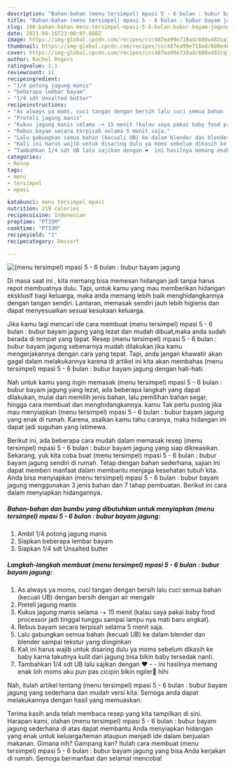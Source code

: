 ```yaml
---
description: "Bahan-bahan (menu tersimpel) mpasi 5 - 6 bulan : bubur bayam jagung Sederhana dan Mudah Dibuat"
title: "Bahan-bahan (menu tersimpel) mpasi 5 - 6 bulan : bubur bayam jagung Sederhana dan Mudah Dibuat"
slug: 196-bahan-bahan-menu-tersimpel-mpasi-5-6-bulan-bubur-bayam-jagung-sederhana-dan-mudah-dibuat
date: 2021-04-16T23:08:07.608Z
image: https://img-global.cpcdn.com/recipes/ccc487ea99e718ad/680x482cq70/menu-tersimpel-mpasi-5-6-bulan-bubur-bayam-jagung-foto-resep-utama.jpg
thumbnail: https://img-global.cpcdn.com/recipes/ccc487ea99e718ad/680x482cq70/menu-tersimpel-mpasi-5-6-bulan-bubur-bayam-jagung-foto-resep-utama.jpg
cover: https://img-global.cpcdn.com/recipes/ccc487ea99e718ad/680x482cq70/menu-tersimpel-mpasi-5-6-bulan-bubur-bayam-jagung-foto-resep-utama.jpg
author: Rachel Rogers
ratingvalue: 3.1
reviewcount: 11
recipeingredient:
- "1/4 potong jagung manis"
- "beberapa lembar bayam"
- "1/4 sdt Unsalted butter"
recipeinstructions:
- "As always ya moms, cuci tangan dengan bersih lalu cuci semua bahan (kecuali UB) dengan bersih dengan air mengalir"
- "Preteli jagung manis"
- "Kukus jagung manis selama -+ 15 menit (kalau saya pakai baby food processor jadi tinggal tunggu sampai lampu nya mati baru angkat)."
- "Rebus bayam secara terpisah selama 5 menit saja."
- "Lalu gabungkan semua bahan (kecuali UB) ke dalam blender dan blender sampai tekstur yang diinginkan"
- "Kali ini harus wajib untuk disaring dulu ya moms sebelum dikasih ke baby karna takutnya kulit dari jagung bisa bikin baby tersedak nanti."
- "Tambahkan 1/4 sdt UB lalu sajikan dengan ❤️  ini hasilnya memang enak loh moms aku pun pas cicipin bikin ngiler🤤 hihi"
categories:
- Resep
tags:
- menu
- tersimpel
- mpasi

katakunci: menu tersimpel mpasi 
nutrition: 219 calories
recipecuisine: Indonesian
preptime: "PT35M"
cooktime: "PT33M"
recipeyield: "1"
recipecategory: Dessert

---
```



![(menu tersimpel) mpasi 5 - 6 bulan : bubur bayam jagung](https://img-global.cpcdn.com/recipes/ccc487ea99e718ad/680x482cq70/menu-tersimpel-mpasi-5-6-bulan-bubur-bayam-jagung-foto-resep-utama.jpg)

Di masa  saat ini , kita memang bisa memesan hidangan jadi tanpa harus repot membuatnya dulu. Tapi, untuk kamu yang mau memberikan hidangan eksklusif bagi keluarga, maka anda memang lebih baik menghidangkannya dengan tangan sendiri. Lantaran, memasak sendiri jauh lebih higienis dan dapat menyesuaikan sesuai kesukaan keluarga.

Jika kamu lagi mencari ide cara membuat (menu tersimpel) mpasi 5 - 6 bulan : bubur bayam jagung yang lezat dan mudah dibuat,maka anda sudah berada di tempat yang tepat. Resep (menu tersimpel) mpasi 5 - 6 bulan : bubur bayam jagung  sebenarnya mudah dilakukan jika kamu mengerjakannya dengan cara yang tepat. Tapi, anda jangan khawatir akan gagal dalam melakukannya 
karena di artikel ini kita akan membahas (menu tersimpel) mpasi 5 - 6 bulan : bubur bayam jagung dengan hati-hati.  



Nah untuk kamu yang ingin memasak (menu tersimpel) mpasi 5 - 6 bulan : bubur bayam jagung yang lezat, ada beberapa langkah yang dapat dilakukan, mulai dari memilih jenis bahan, lalu pemilihan bahan segar, hingga cara membuat dan menghidangkannya. kamu Tak perlu pusing jika mau menyiapkan (menu tersimpel) mpasi 5 - 6 bulan : bubur bayam jagung yang enak di rumah. Karena, asalkan kamu  tahu caranya, maka hidangan ini dapat jadi suguhan yang istimewa.

Berikut ini, ada beberapa cara mudah dalam memasak resep (menu tersimpel) mpasi 5 - 6 bulan : bubur bayam jagung yang siap dikreasikan. Sekarang, yuk kita coba buat (menu tersimpel) mpasi 5 - 6 bulan : bubur bayam jagung sendiri di rumah. Tetap dengan bahan sederhana, sajian ini dapat memberi manfaat dalam membantu menjaga kesehatan tubuh kita. Anda bisa menyiapkan (menu tersimpel) mpasi 5 - 6 bulan : bubur bayam jagung menggunakan 3 jenis bahan dan 7 tahap pembuatan. Berikut ini cara dalam menyiapkan hidangannya.

<!--inarticleads1-->

##### Bahan-bahan dan bumbu yang dibutuhkan untuk menyiapkan (menu tersimpel) mpasi 5 - 6 bulan : bubur bayam jagung:

1. Ambil 1/4 potong jagung manis
1. Siapkan beberapa lembar bayam
1. Siapkan 1/4 sdt Unsalted butter




<!--inarticleads2-->

##### Langkah-langkah membuat (menu tersimpel) mpasi 5 - 6 bulan : bubur bayam jagung:

1. As always ya moms, cuci tangan dengan bersih lalu cuci semua bahan (kecuali UB) dengan bersih dengan air mengalir
1. Preteli jagung manis
1. Kukus jagung manis selama -+ 15 menit (kalau saya pakai baby food processor jadi tinggal tunggu sampai lampu nya mati baru angkat).
1. Rebus bayam secara terpisah selama 5 menit saja.
1. Lalu gabungkan semua bahan (kecuali UB) ke dalam blender dan blender sampai tekstur yang diinginkan
1. Kali ini harus wajib untuk disaring dulu ya moms sebelum dikasih ke baby karna takutnya kulit dari jagung bisa bikin baby tersedak nanti.
1. Tambahkan 1/4 sdt UB lalu sajikan dengan ❤️ -  - ini hasilnya memang enak loh moms aku pun pas cicipin bikin ngiler🤤 hihi




Nah, itulah artikel tentang  (menu tersimpel) mpasi 5 - 6 bulan : bubur bayam jagung  yang sederhana dan mudah versi kita. Semoga anda dapat melakukannya dengan hasil yang memuaskan. 

Terima kasih anda telah membaca resep yang kita tampilkan di sini. Harapan kami, olahan  (menu tersimpel) mpasi 5 - 6 bulan : bubur bayam jagung sederhana di atas dapat membantu Anda menyiapkan hidangan yang enak untuk keluarga/teman ataupun menjadi ide dalam berjualan makanan. Gimana nih? Gampang kan? Itulah cara membuat (menu tersimpel) mpasi 5 - 6 bulan : bubur bayam jagung yang bisa Anda kerjakan di rumah. Semoga bermanfaat dan selamat mencoba!


